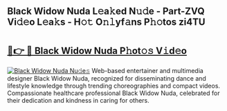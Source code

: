 ## Black Widow Nuda L𝚎a𝚔ed N𝚞𝚍e - Part-ZVQ Vi𝚍𝚎o L𝚎a𝚔s - H𝚘𝚝 O𝚗𝚕yf𝚊ns P𝚑𝚘tos zi4TU

# <h2><a href="http://kf0mtq.oniu.top/?m=Black+Widow+Nuda">🔗👉 🔴 Black Widow Nuda P𝚑ot𝚘𝚜 V𝚒d𝚎o</a></h2>

[![Black Widow Nuda Nu𝚍e𝚜](https://i.imgur.com/0qMVB7G.gif)](http://kf0mtq.oniu.top/?m=Black+Widow+Nuda)
Web-based entertainer and multimedia designer Black Widow Nuda, recognized for disseminating dance and lifestyle knowledge through trending choreographies and compact videos. Compassionate healthcare professional Black Widow Nuda, celebrated for their dedication and kindness in caring for others.  
